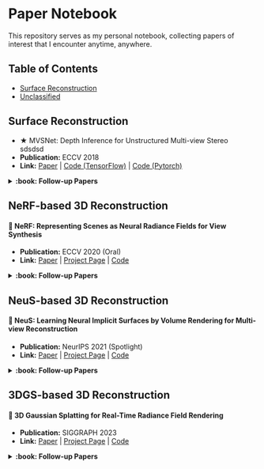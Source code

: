 # Paper Notebook

This repository serves as my personal notebook, collecting papers of interest that I encounter anytime, anywhere.

## Table of Contents

- [Surface Reconstruction](#Surface-Reconstruction)
- [Unclassified](#3dgs-based-3d-reconstruction)


## Surface Reconstruction

- ★ MVSNet: Depth Inference for Unstructured Multi-view Stereo  
  sdsdsd
- **Publication:** ECCV 2018 
- **Link:** [Paper](https://arxiv.org/pdf/1804.02505) | [Code (TensorFlow)](https://github.com/YoYo000/MVSNet) | [Code (Pytorch)](https://github.com/xy-guo/MVSNet_pytorch)

<details>
<summary><b>:book: Follow-up Papers</b></summary>
  
> Since MVS has been studied for many years, we continue to update papers based on previous repo.

#### Before Papers  
- **Link:** [Awesome-MVS](https://github.com/walsvid/Awesome-MVS)

#### ICG-MVSNet: Learning Intra-view and Cross-view Relationships for Guidance in Multi-View Stereo
- **Publication:** ICME 2025
- **Link:** [Paper](https://arxiv.org/pdf/2503.21525) | [Code](https://github.com/YuhsiHu/ICG-MVSNet)

</details>

## NeRF-based 3D Reconstruction

#### :star2: NeRF: Representing Scenes as Neural Radiance Fields for View Synthesis
- **Publication:** ECCV 2020 (Oral)
- **Link:** [Paper](https://arxiv.org/pdf/2003.08934) | [Project Page](https://www.matthewtancik.com/nerf) | [Code](https://github.com/bmild/nerf)

<details>
<summary><b>:book: Follow-up Papers</b></summary>
  


</details>

## NeuS-based 3D Reconstruction

#### :star2: NeuS: Learning Neural Implicit Surfaces by Volume Rendering for Multi-view Reconstruction
- **Publication:** NeurIPS 2021 (Spotlight)
- **Link:** [Paper](https://arxiv.org/pdf/2106.10689) | [Project Page](https://lingjie0206.github.io/papers/NeuS/) | [Code](https://github.com/Totoro97/NeuS)

<details>
<summary><b>:book: Follow-up Papers</b></summary>

</details>

## 3DGS-based 3D Reconstruction

#### :star2: 3D Gaussian Splatting for Real-Time Radiance Field Rendering
- **Publication:** SIGGRAPH 2023
- **Link:** [Paper](https://repo-sam.inria.fr/fungraph/3d-gaussian-splatting/3d_gaussian_splatting_high.pdf) | [Project Page](https://repo-sam.inria.fr/fungraph/3d-gaussian-splatting/) | [Code](https://github.com/graphdeco-inria/gaussian-splatting)


<details>
<summary><b>:book: Follow-up Papers</b></summary>
  
#### 2D Gaussian Splatting for Geometrically Accurate Radiance Fields 
- **Publication:** SIGGRAPH 2024
- **Link:** [Paper](https://arxiv.org/pdf/2403.17888) | [Code](https://github.com/hbb1/2d-gaussian-splatting) | [Project Page](https://surfsplatting.github.io/)

#### Gaussian Opacity Fields: Efficient Adaptive Surface Reconstruction in Unbounded Scenes  
- **Publication:** SIGGRAPH Asia 2024
- **Link:** [Paper](https://arxiv.org/pdf/2404.10772) | [Code](https://github.com/autonomousvision/gaussian-opacity-fields) | [Project Page](https://niujinshuchong.github.io/gaussian-opacity-fields/)

#### RaDe-GS: Rasterizing Depth in Gaussian Splatting 
- **Publication:** ArXiv 2024
- **Link:** [Paper](https://arxiv.org/pdf/2406.01467) | [Code](https://github.com/BaowenZ/RaDe-GS) | [Project Page](https://baowenz.github.io/radegs/)

#### PGSR: Planar-based Gaussian Splatting for Efficient and High-Fidelity Surface Reconstruction 
- **Publication:** TVCG 2024
- **Link:** [Paper](https://arxiv.org/pdf/2406.06521) | [Code](https://github.com/zju3dv/PGSR) | [Project Page](https://zju3dv.github.io/pgsr/)

<details>
